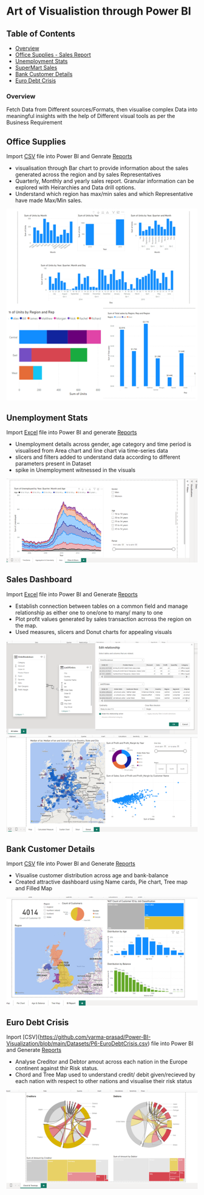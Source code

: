 
# Art of Visualistion through Power BI

## Table of Contents

* [Overview](#overview)
* [Office Supplies - Sales Report](#office-supplies)
* [Unemployment Stats](#unemployment-stats)
* [SuperMart Sales](#sales-dashboard)
* [Bank Customer Details](#bank-customer-details)
* [Euro Debt Crisis](#euro-debt-crisis)

### Overview

Fetch Data from Different sources/Formats, then visualise complex Data into meaningful insights with the help of Different visual tools as per the Business Requirement

## Office Supplies

Import [CSV](https://github.com/varma-prasad/Power-BI-Visualization/blob/main/Datasets/P6-OfficeSupplies.csv) file into Power BI and Genrate [Reports](https://github.com/varma-prasad/Power-BI-Visualization/blob/main/OfficeSupplies.pdf)
* visualisation through Bar chart to provide information about the sales generated across the region and by sales Representatives
* Quarterly, Monthly and yearly sales report. Granular information can be explored with Heirarchies and Data drill options.
* Understand which region has max/min sales and which Representative have made Max/Min sales.


![Sales](https://raw.githubusercontent.com/varma-prasad/Power-BI-Visualization/main/Images/Sales.jpg)

## Unemployment Stats

Import [Excel](https://github.com/varma-prasad/Power-BI-Visualization/blob/main/Datasets/P6-Long-Term-Unemployment-Statistics.xlsx) file into Power BI and generate [Reports](https://github.com/varma-prasad/Power-BI-Visualization/blob/main/UnemploymentStats.pdf)
* Unemployment details across gender, age category and time period is visualised from Area chart and line chart via time-series data
* slicers and filters added to understand data according to different parameters present in Dataset
* spike in Unemployment witnessed in the visuals


![Unemployment](https://raw.githubusercontent.com/varma-prasad/Power-BI-Visualization/main/Images/Unemployment.PNG)

## Sales Dashboard 

Import [Excel](https://github.com/varma-prasad/Power-BI-Visualization/blob/main/Datasets/P6-AmazingMartEU2Geo.xlsx) file into Power BI and Generate [Reports](https://github.com/varma-prasad/Power-BI-Visualization/blob/main/Supermartsales.pdf)

* Establish connection between tables on a common field and manage relationship as either one to one/one to many/ many to one
* Plot profit values generated by sales transaction acrross the region on the map.
* Used measures, slicers and Donut charts for appealing visuals

![Multiple_tables](https://raw.githubusercontent.com/varma-prasad/Power-BI-Visualization/main/Images/Multiple_tables.PNG) 
![Sales_Dashboard](https://raw.githubusercontent.com/varma-prasad/Power-BI-Visualization/main/Images/sales_dashboard.PNG)

## Bank Customer Details

Import [CSV](https://github.com/varma-prasad/Power-BI-Visualization/blob/main/Datasets/P6-UK-Bank-Customers.csv) file into Power BI and Generate [Reports](https://github.com/varma-prasad/Power-BI-Visualization/blob/main/Bank%20Customers.pdf)

* Visualise customer distribution across age and bank-balance
* Created attractive dashboard using Name cards, Pie chart, Tree map and Filled Map

![Bank Customers](https://raw.githubusercontent.com/varma-prasad/Power-BI-Visualization/main/Images/Bank%20Cusomers.PNG)

## Euro Debt Crisis

Inport [CSV]{https://github.com/varma-prasad/Power-BI-Visualization/blob/main/Datasets/P6-EuroDebtCrisis.csv) file into Power BI and Generate [Reports](https://github.com/varma-prasad/Power-BI-Visualization/blob/main/EuroDebt%20Crissis.pdf)

* Analyse Creditor and Debtor amout across each nation in the Europe continent against thir Risk status.
* Chord and Tree Map used to understand credit/ debit given/recieved by each nation with respect to other nations and visualise their risk status

![Debt Crisis](https://raw.githubusercontent.com/varma-prasad/Power-BI-Visualization/main/Images/Debt%20crisis.PNG)

